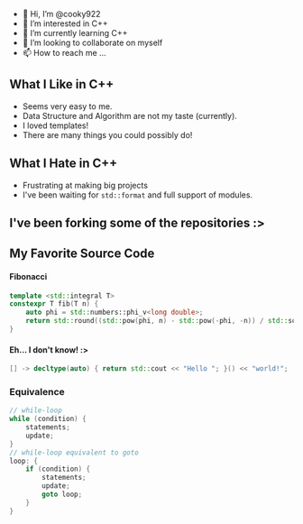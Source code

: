 - 👋 Hi, I’m @cooky922
- 👀 I’m interested in C++
- 🌱 I’m currently learning C++
- 💞️ I’m looking to collaborate on myself
- 📫 How to reach me ...

<!---
cooky922/cooky922 is a ✨ special ✨ repository because its `README.md` (this file) appears on your GitHub profile.
You can click the Preview link to take a look at your changes.
--->
## What I Like in C++
* Seems very easy to me.
* Data Structure and Algorithm are not my taste (currently).
* I loved templates!
* There are many things you could possibly do!

## What I Hate in C++
* Frustrating at making big projects 
* I've been waiting for `std::format` and full support of modules.

## I've been forking some of the repositories :>

## My Favorite Source Code
#### Fibonacci 
```c++
template <std::integral T>
constexpr T fib(T n) {
    auto phi = std::numbers::phi_v<long double>;
    return std::round((std::pow(phi, n) - std::pow(-phi, -n)) / std::sqrt(5.0L));
}
```
#### Eh... I don't know! :>
```c++
[] -> decltype(auto) { return std::cout << "Hello "; }() << "world!";
```

### Equivalence
```c++
// while-loop
while (condition) {
    statements;
    update;
}
// while-loop equivalent to goto
loop: {
    if (condition) {
        statements;
        update;
        goto loop;
    }
}
```

<!--
#### Custom Property Class (unfinished)
```c++
template <typename T>
class property {
private:
    T value;
public:
    property(T& value_) : value{value_} {}

    // set
    property<T>& operator=(const T& value_) {
        value = value_;
        return *this;
    }

    // get
    operator const T&() const {
        return value;
    }

    // lexicographical compare
    const bool operator<=>(const property<T>&) const = default;

    // input / output
    friend std::ostream& operator<<(std::ostream& os, const property<T>& prop) {
        os << prop.value;
        return os;
    }
    friend std::istream& operator>>(std::istream& is, const property<T>& prop) {
        is >> prop.value;
        return is;
    }

};
```
-->
